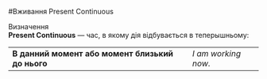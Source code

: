 #Вживання Present Continuous

 <div class="eoz-wrap">
<span class="eoz">Визначення</span>
<div class="eoz-text">
<b>Present Continuous</b> — час, в якому дія відбувається в теперышньому:
</div>
</div>


<table>
  <tr>
    <td><b>В данний момент або момент близький до нього</b></td>
    <td><i>I am working now.</i></td> 
  </tr>
</table>
<br>
